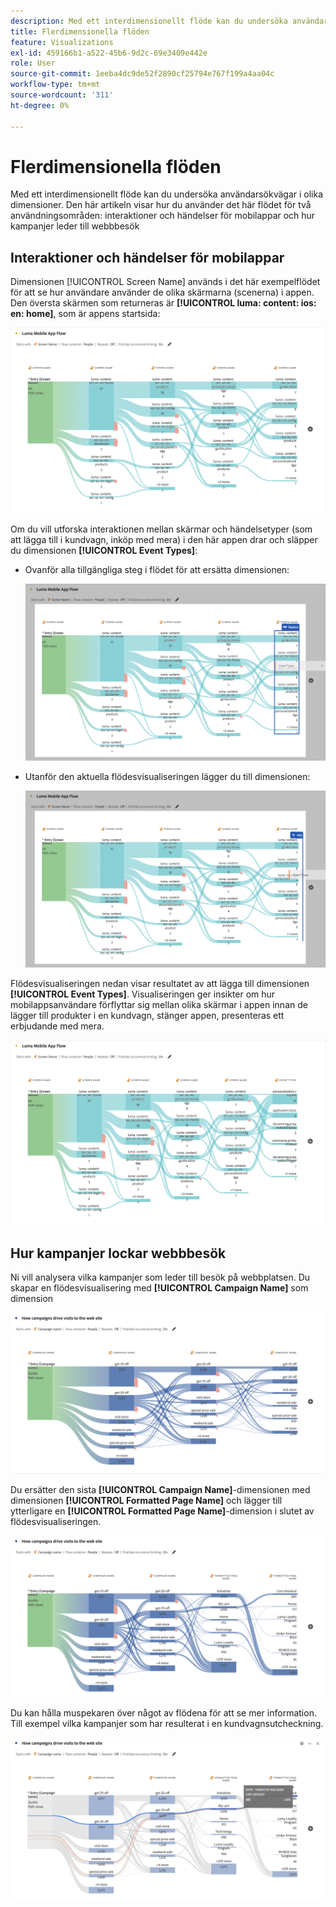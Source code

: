 ```yaml
---
description: Med ett interdimensionellt flöde kan du undersöka användarsökvägar i olika dimensioner.
title: Flerdimensionella flöden
feature: Visualizations
exl-id: 459166b1-a522-45b6-9d2c-69e3409e442e
role: User
source-git-commit: 1eeba4dc9de52f2890cf25794e767f199a4aa04c
workflow-type: tm+mt
source-wordcount: '311'
ht-degree: 0%

---
```


# Flerdimensionella flöden

Med ett interdimensionellt flöde kan du undersöka användarsökvägar i olika dimensioner. Den här artikeln visar hur du använder det här flödet för två användningsområden: interaktioner och händelser för mobilappar och hur kampanjer leder till webbbesök

<!--
A dimension label at the top of each Flow column makes using multiple dimensions in a flow visualization more intuitive:

![An intero-dimensional flow highlighting multiple dimensions including Product, Page, OS version, and Time Spent.](assets/flow.png)
-->

## Interaktioner och händelser för mobilappar

Dimensionen [!UICONTROL Screen Name] används i det här exempelflödet för att se hur användare använder de olika skärmarna (scenerna) i appen. Den översta skärmen som returneras är **[!UICONTROL luma: content: ios: en: home]**, som är appens startsida:

![Ett flöde som visar det tillagda objektet.](assets/flowapp.png)

Om du vill utforska interaktionen mellan skärmar och händelsetyper (som att lägga till i kundvagn, inköp med mera) i den här appen drar och släpper du dimensionen **[!UICONTROL Event Types]**:

* Ovanför alla tillgängliga steg i flödet för att ersätta dimensionen:

  ![Ett flöde som visar siddimensionen som har dragits till flera områden.](assets/flowapp-replace.png)

* Utanför den aktuella flödesvisualiseringen lägger du till dimensionen:

  ![Ett flöde som visar siddimensionen som dras till det tomma utrymmet i slutet.](assets/flowapp-add.png)

Flödesvisualiseringen nedan visar resultatet av att lägga till dimensionen **[!UICONTROL Event Types]**. Visualiseringen ger insikter om hur mobilappsanvändare förflyttar sig mellan olika skärmar i appen innan de lägger till produkter i en kundvagn, stänger appen, presenteras ett erbjudande med mera.

![En fLow som visar siddimensionens resultat högst upp i listan.](assets/flowapp-result.png)

## Hur kampanjer lockar webbbesök

Ni vill analysera vilka kampanjer som leder till besök på webbplatsen. Du skapar en flödesvisualisering med **[!UICONTROL Campaign Name]** som dimension

![Namndimension för webbkampanj för flöde](assets/flowweb.png)

Du ersätter den sista **[!UICONTROL Campaign Name]**-dimensionen med dimensionen **[!UICONTROL Formatted Page Name]** och lägger till ytterligare en **[!UICONTROL Formatted Page Name]**-dimension i slutet av flödesvisualiseringen.

![Flöda webbkampanjnamn och webbsidesdimension](assets/flowweb-replace.png)

Du kan hålla muspekaren över något av flödena för att se mer information. Till exempel vilka kampanjer som har resulterat i en kundvagnsutcheckning.

![Flöda webbkampanjens namn och hovring över webbsidans dimension](assets/flowweb-hover.png)
